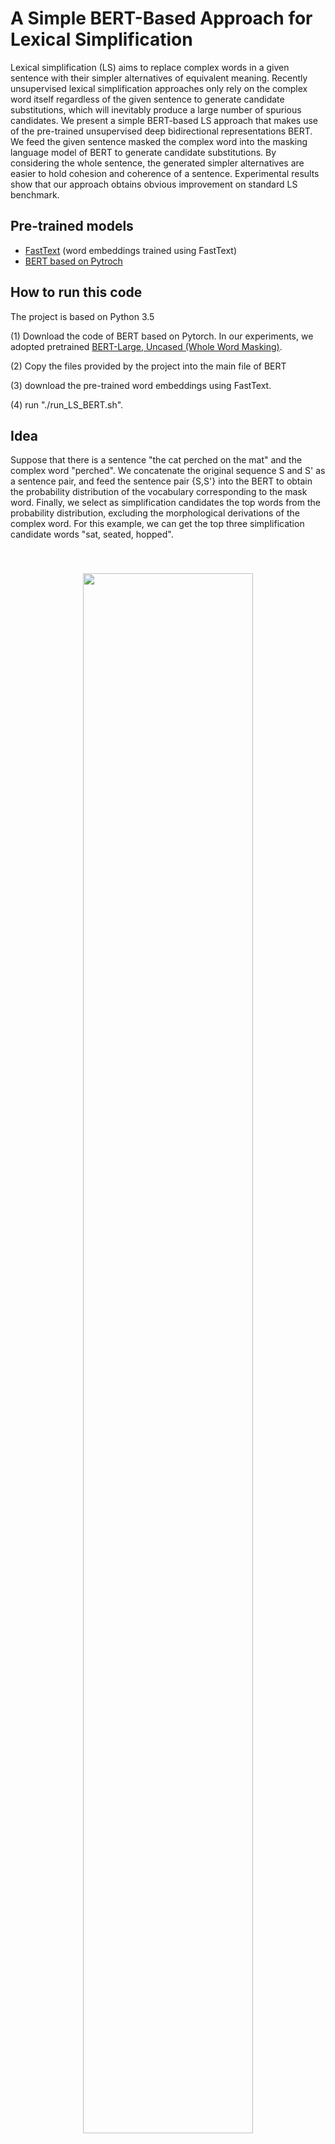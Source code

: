 # A Simple BERT-Based Approach for Lexical Simplification
   Lexical simplification (LS) aims to replace complex words in a given sentence with their simpler alternatives of equivalent meaning. Recently unsupervised lexical simplification approaches only rely on the complex word itself regardless of the given sentence to generate candidate substitutions, which will inevitably produce a large number of spurious candidates. We present a simple BERT-based LS approach that makes use of the pre-trained unsupervised deep bidirectional representations BERT. We feed the given sentence masked the complex word into the masking language model of BERT to generate candidate substitutions. By considering the whole sentence, the generated simpler alternatives are easier to hold cohesion and coherence of a sentence. Experimental results show that our approach obtains obvious improvement on standard LS benchmark.
   

## Pre-trained models

- [FastText](https://dl.fbaipublicfiles.com/fasttext/vectors-english/crawl300d-2M-subword.zip) (word embeddings trained using FastText)
- [BERT based on Pytroch](https://github.com/huggingface/pytorch-transformers)

## How to run this code

The project is based on Python 3.5

(1) Download the code of BERT based on Pytorch. In our experiments, we adopted pretrained [BERT-Large, Uncased (Whole Word Masking)](https://storage.googleapis.com/bert_models/2019_05_30/wwm_uncased_L-24_H-1024_A-16.zip).

(2) Copy the files provided by the project into the main file of BERT

(3) download the pre-trained word embeddings using FastText.

(4) run "./run_LS_BERT.sh".

## Idea

Suppose that there is a sentence "the cat perched on the mat" and the complex word "perched". We concatenate the original sequence S and S' as a sentence pair, and feed the sentence pair {S,S'} into the BERT to obtain the probability distribution of the vocabulary corresponding to the mask word. Finally, we select as simplification candidates the top words from the probability distribution, excluding the morphological derivations of the complex word. For this example, we can get the top three simplification candidate words "sat, seated, hopped". 

<center style="padding: 40px"><img width="80%" src="https://github.com/qiang2100/BERT-LS/blob/master/BERT_LS.png" /></center>



## Citation

[BERT-LS technical report](https://arxiv.org/pdf/1907.06226.pdf)

```
@article{qiang2019BERTLS,
  title =  {A Simple BERT-Based Approach for Lexical Simplification },
  author = {Qiang, Jipeng and 
            Li, Yun and
            Yi, Zhu and
            Yuan, Yunhao and 
            Wu, Xindong},
  journal = {arXiv preprint arXiv:1907.06226},
  year  =  {2019}
}



